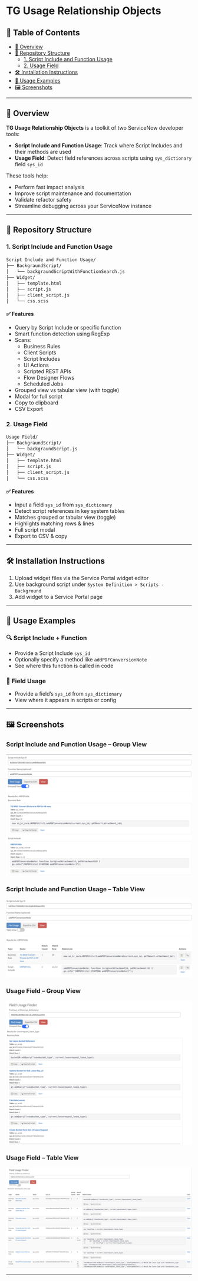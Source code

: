 # TG Usage Relationship Objects

## 📑 Table of Contents
- [📖 Overview](#overview)
- [📁 Repository Structure](#repository-structure)
  - [1. Script Include and Function Usage](#1-script-include-and-function-usage)
  - [2. Usage Field](#2-usage-field)
- [🛠️ Installation Instructions](#installation-instructions)
- [🚀 Usage Examples](#usage-examples)
- [🖼️ Screenshots](#screenshots)

---

## 🧠 Overview

**TG Usage Relationship Objects** is a toolkit of two ServiceNow developer tools:

- **Script Include and Function Usage**: Track where Script Includes and their methods are used
- **Usage Field**: Detect field references across scripts using `sys_dictionary` field `sys_id`

These tools help:
- Perform fast impact analysis
- Improve script maintenance and documentation
- Validate refactor safety
- Streamline debugging across your ServiceNow instance

---

## 📁 Repository Structure

### 1. Script Include and Function Usage

```
Script Include and Function Usage/
├── BackgraundScript/
│   └── backgraundScriptWithFunctionSearch.js
├── Widget/
│   ├── template.html
│   ├── script.js
│   ├── client_script.js
│   └── css.scss
```

#### ✅ Features
- Query by Script Include or specific function
- Smart function detection using RegExp
- Scans:
  - Business Rules
  - Client Scripts
  - Script Includes
  - UI Actions
  - Scripted REST APIs
  - Flow Designer Flows
  - Scheduled Jobs
- Grouped view vs tabular view (with toggle)
- Modal for full script
- Copy to clipboard
- CSV Export

### 2. Usage Field

```
Usage Field/
├── BackgraundScript/
│   └── backgraundScript.js
├── Widget/
│   ├── template.html
│   ├── script.js
│   ├── client_script.js
│   └── css.scss
```

#### ✅ Features
- Input a field `sys_id` from `sys_dictionary`
- Detect script references in key system tables
- Matches grouped or tabular view (toggle)
- Highlights matching rows & lines
- Full script modal
- Export to CSV & copy

---

## 🛠️ Installation Instructions

1. Upload widget files via the Service Portal widget editor
2. Use background script under `System Definition > Scripts - Background`
3. Add widget to a Service Portal page

---

## 🚀 Usage Examples

### 🔍 Script Include + Function
- Provide a Script Include `sys_id`
- Optionally specify a method like `addPDFConversionNote`
- See where this function is called in code

### 📘 Field Usage
- Provide a field’s `sys_id` from `sys_dictionary`
- View where it appears in scripts or config

---

## 🖼️ Screenshots

### Script Include and Function Usage – Group View
![Group View](https://github.com/ServiceNow-Tsvetomir-PDI-Lab/TG-Usage-Relationship-Objects/blob/main/Images/Script%20Include%20and%20Function%20Usage%20Group%20Mode.png?raw=true)

### Script Include and Function Usage – Table View
![Table View](https://github.com/ServiceNow-Tsvetomir-PDI-Lab/TG-Usage-Relationship-Objects/blob/main/Images/Script%20Include%20and%20Function%20Usage%20Table%20Mode.png?raw=true)

### Usage Field – Group View
![Group View](https://github.com/ServiceNow-Tsvetomir-PDI-Lab/TG-Usage-Relationship-Objects/blob/main/Images/Usage%20Field%20Group%20Mode.png?raw=true)

### Usage Field – Table View
![Table View](https://github.com/ServiceNow-Tsvetomir-PDI-Lab/TG-Usage-Relationship-Objects/blob/main/Images/Usage%20Field%20Table%20Mode.png?raw=true)

---
